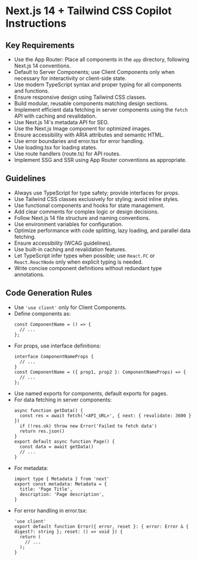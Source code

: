 # Next.js 14 + Tailwind CSS Copilot Instructions

## Key Requirements
- Use the App Router: Place all components in the `app` directory, following Next.js 14 conventions.
- Default to Server Components; use Client Components only when necessary for interactivity or client-side state.
- Use modern TypeScript syntax and proper typing for all components and functions.
- Ensure responsive design using Tailwind CSS classes.
- Build modular, reusable components matching design sections.
- Implement efficient data fetching in server components using the `fetch` API with caching and revalidation.
- Use Next.js 14's metadata API for SEO.
- Use the Next.js Image component for optimized images.
- Ensure accessibility with ARIA attributes and semantic HTML.
- Use error boundaries and error.tsx for error handling.
- Use loading.tsx for loading states.
- Use route handlers (route.ts) for API routes.
- Implement SSG and SSR using App Router conventions as appropriate.

## Guidelines
- Always use TypeScript for type safety; provide interfaces for props.
- Use Tailwind CSS classes exclusively for styling; avoid inline styles.
- Use functional components and hooks for state management.
- Add clear comments for complex logic or design decisions.
- Follow Next.js 14 file structure and naming conventions.
- Use environment variables for configuration.
- Optimize performance with code splitting, lazy loading, and parallel data fetching.
- Ensure accessibility (WCAG guidelines).
- Use built-in caching and revalidation features.
- Let TypeScript infer types when possible; use `React.FC` or `React.ReactNode` only when explicit typing is needed.
- Write concise component definitions without redundant type annotations.

## Code Generation Rules
- Use `'use client'` only for Client Components.
- Define components as:
  ```tsx
  const ComponentName = () => {
    // ...
  };
  ```
- For props, use interface definitions:
  ```tsx
  interface ComponentNameProps {
    // ...
  }
  const ComponentName = ({ prop1, prop2 }: ComponentNameProps) => {
    // ...
  };
  ```
- Use named exports for components, default exports for pages.
- For data fetching in server components:
  ```tsx
  async function getData() {
    const res = await fetch('<API_URL>', { next: { revalidate: 3600 } })
    if (!res.ok) throw new Error('Failed to fetch data')
    return res.json()
  }
  export default async function Page() {
    const data = await getData()
    // ...
  }
  ```
- For metadata:
  ```tsx
  import type { Metadata } from 'next'
  export const metadata: Metadata = {
    title: 'Page Title',
    description: 'Page description',
  }
  ```
- For error handling in error.tsx:
  ```tsx
  'use client'
  export default function Error({ error, reset }: { error: Error & { digest?: string }; reset: () => void }) {
    return (
      // ...
    );
  }
  ```
